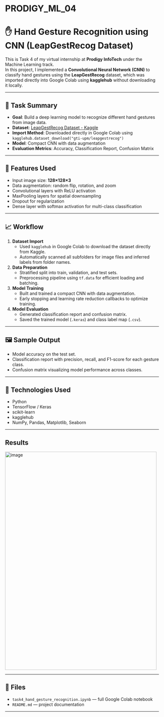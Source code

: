 # PRODIGY_ML_04
# ✋ Hand Gesture Recognition using CNN (LeapGestRecog Dataset)

This is Task 4 of my virtual internship at **Prodigy InfoTech** under the Machine Learning track.  
In this project, I implemented a **Convolutional Neural Network (CNN)** to classify hand gestures using the **LeapGestRecog** dataset, which was imported directly into Google Colab using **kagglehub** without downloading it locally.

---

## 🧠 Task Summary

- **Goal**: Build a deep learning model to recognize different hand gestures from image data.
- **Dataset**: [LeapGestRecog Dataset - Kaggle](https://www.kaggle.com/datasets/gti-upm/leapgestrecog)
- **Import Method**: Downloaded directly in Google Colab using `kagglehub.dataset_download("gti-upm/leapgestrecog")`
- **Model**: Compact CNN with data augmentation
- **Evaluation Metrics**: Accuracy, Classification Report, Confusion Matrix

---

## 📌 Features Used

- Input image size: **128×128×3**
- Data augmentation: random flip, rotation, and zoom
- Convolutional layers with ReLU activation
- MaxPooling layers for spatial downsampling
- Dropout for regularization
- Dense layer with softmax activation for multi-class classification

---

## 📈 Workflow

1. **Dataset Import**  
   - Used `kagglehub` in Google Colab to download the dataset directly from Kaggle.
   - Automatically scanned all subfolders for image files and inferred labels from folder names.
2. **Data Preparation**  
   - Stratified split into train, validation, and test sets.
   - Preprocessing pipeline using `tf.data` for efficient loading and batching.
3. **Model Training**  
   - Built and trained a compact CNN with data augmentation.
   - Early stopping and learning rate reduction callbacks to optimize training.
4. **Model Evaluation**  
   - Generated classification report and confusion matrix.
   - Saved the trained model (`.keras`) and class label map (`.csv`).

---

## 🖼️ Sample Output

- Model accuracy on the test set.
- Classification report with precision, recall, and F1-score for each gesture class.
- Confusion matrix visualizing model performance across classes.

---

## 🚀 Technologies Used

- Python
- TensorFlow / Keras
- scikit-learn
- kagglehub
- NumPy, Pandas, Matplotlib, Seaborn

---
## Results

<img width="496" height="712" alt="image" src="https://github.com/user-attachments/assets/4802a11f-eddc-47f7-b186-3cce3601ac96" />

---

## 📂 Files

- `task4_hand_gesture_recognition.ipynb` — full Google Colab notebook
- `README.md` — project documentation

---
